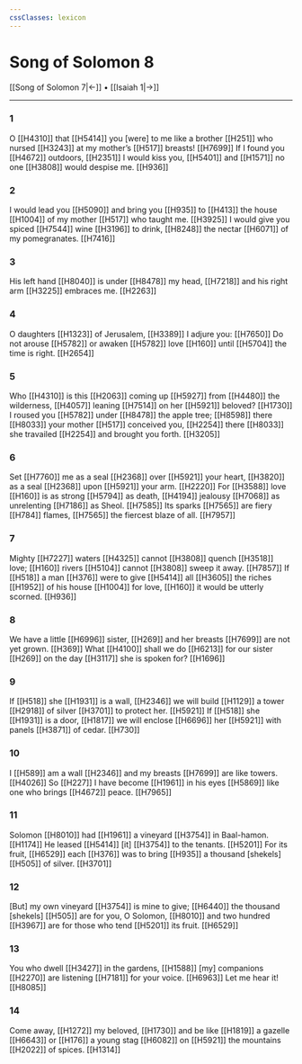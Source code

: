 ```yaml
---
cssClasses: lexicon
---
```


# Song of Solomon 8

[[Song of Solomon 7|←]] • [[Isaiah 1|→]]

---

### 1
O [[H4310]] that [[H5414]] you [were] to me  like a brother [[H251]] who nursed [[H3243]] at my mother’s [[H517]] breasts! [[H7699]] If I found you [[H4672]] outdoors, [[H2351]] I would kiss you, [[H5401]] and [[H1571]] no one [[H3808]] would despise me. [[H936]]

### 2
I would lead you [[H5090]] and bring you [[H935]] to [[H413]] the house [[H1004]] of my mother [[H517]] who taught me. [[H3925]] I would give you spiced [[H7544]] wine [[H3196]] to drink, [[H8248]] the nectar [[H6071]] of my pomegranates. [[H7416]]

### 3
His left hand [[H8040]] is under [[H8478]] my head, [[H7218]] and his right arm [[H3225]] embraces me. [[H2263]]

### 4
O daughters [[H1323]] of Jerusalem, [[H3389]] I adjure you: [[H7650]] Do not arouse [[H5782]] or awaken [[H5782]] love [[H160]] until [[H5704]] the time is right. [[H2654]]

### 5
Who [[H4310]] is this [[H2063]] coming up [[H5927]] from [[H4480]] the wilderness, [[H4057]] leaning [[H7514]] on her [[H5921]] beloved? [[H1730]] I roused you [[H5782]] under [[H8478]] the apple tree; [[H8598]] there [[H8033]] your mother [[H517]] conceived you, [[H2254]] there [[H8033]] she travailed [[H2254]] and brought you forth. [[H3205]]

### 6
Set [[H7760]] me as a seal [[H2368]] over [[H5921]] your heart, [[H3820]] as a seal [[H2368]] upon [[H5921]] your arm. [[H2220]] For [[H3588]] love [[H160]] is as strong [[H5794]] as death, [[H4194]] jealousy [[H7068]] as unrelenting [[H7186]] as Sheol. [[H7585]] Its sparks [[H7565]] are fiery [[H784]] flames, [[H7565]] the fiercest blaze of all. [[H7957]]

### 7
Mighty [[H7227]] waters [[H4325]] cannot [[H3808]] quench [[H3518]] love; [[H160]] rivers [[H5104]] cannot [[H3808]] sweep it away. [[H7857]] If [[H518]] a man [[H376]] were to give [[H5414]] all [[H3605]] the riches [[H1952]] of his house [[H1004]] for love, [[H160]] it would be utterly scorned. [[H936]]

### 8
We have a little [[H6996]] sister, [[H269]] and her breasts [[H7699]] are not yet grown. [[H369]] What [[H4100]] shall we do [[H6213]] for our sister [[H269]] on the day [[H3117]] she is spoken for? [[H1696]]

### 9
If [[H518]] she [[H1931]] is a wall, [[H2346]] we will build [[H1129]] a tower [[H2918]] of silver [[H3701]] to protect her. [[H5921]] If [[H518]] she [[H1931]] is a door, [[H1817]] we will enclose [[H6696]] her [[H5921]] with panels [[H3871]] of cedar. [[H730]]

### 10
I [[H589]] am a wall [[H2346]] and my breasts [[H7699]] are like towers. [[H4026]] So [[H227]] I have become [[H1961]] in his eyes [[H5869]] like one who brings [[H4672]] peace. [[H7965]]

### 11
Solomon [[H8010]] had [[H1961]] a vineyard [[H3754]] in Baal-hamon. [[H1174]] He leased [[H5414]] [it] [[H3754]] to the tenants. [[H5201]] For its fruit, [[H6529]] each [[H376]] was to bring [[H935]] a thousand [shekels] [[H505]] of silver. [[H3701]]

### 12
[But] my own vineyard [[H3754]] is mine to give; [[H6440]] the thousand [shekels] [[H505]] are for you,  O Solomon, [[H8010]] and two hundred [[H3967]] are for those who tend [[H5201]] its fruit. [[H6529]]

### 13
You who dwell [[H3427]] in the gardens, [[H1588]] [my] companions [[H2270]] are listening [[H7181]] for your voice. [[H6963]] Let me hear it! [[H8085]]

### 14
Come away, [[H1272]] my beloved, [[H1730]] and be like [[H1819]] a gazelle [[H6643]] or [[H176]] a young stag [[H6082]] on [[H5921]] the mountains [[H2022]] of spices. [[H1314]]

